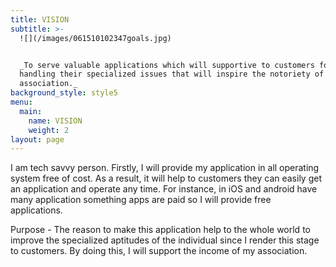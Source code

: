 ```yaml
---
title: VISION
subtitle: >-
  ![](/images/061510102347goals.jpg)


  _To serve valuable applications which will supportive to customers for
  handling their specialized issues that will inspire the notoriety of my
  association._
background_style: style5
menu:
  main:
    name: VISION
    weight: 2
layout: page
---
```

I am tech savvy person. Firstly, I will provide my application in all operating system free of cost. As a result, it will help to customers they can easily get an application and operate any time. For instance, in iOS and android have many application something apps are paid so I will provide free applications. 

 Purpose - The reason to make this application help to the whole world to improve the specialized aptitudes of the individual since I render this stage to customers. By doing this, I will support the income of my association.
